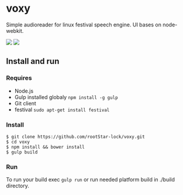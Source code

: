 # voxy

Simple audioreader for linux festival speech engine. UI bases on node-webkit.

![](https://github.com/rootStar-lock/voxy/blob/master/images/voxy-main.png)
![](https://github.com/rootStar-lock/voxy/blob/master/images/voxy-read.png)

## Install and run

### Requires
- Node.js
- Gulp installed globaly `npm install -g gulp`
- Git client
- festival `sudo apt-get install festival`

### Install
```
$ git clone https://github.com/rootStar-lock/voxy.git
$ cd voxy
$ npm install && bower install
$ gulp build
```

### Run
To run your build exec `gulp run` or run needed platform build in ./build directory.
